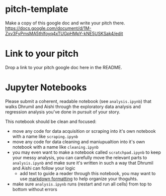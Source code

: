 # pitch-template

Make a copy of this google doc and write your pitch there. 
https://docs.google.com/document/d/1M-Zxv3FyPmsMA5thlfoyq4xTUGpHMpY-kNE5USKSak4/edit

# Link to your pitch
Drop a link to your pitch google doc here in the README.


# Jupyter Notebooks
Please submit a coherent, readable notebook (see `analysis.ipynb`) that walks Dhrumil and Aishi through the exploratory data analysis and regression analysis you've done in pursuit of your story.

This notebook should be clean and focused:

- move any code for data acquisition or scraping into it's own notebook with a name like `scraping.ipynb`
- move any code for data cleaning and maniupualtion into it's own notebook with a name like `cleaning.ipynb`
- you may even want to make a notebook called `scratchpad.ipynb` to keep your messy analysis, you can carefully move the relevant parts to `analysis.ipynb` and make sure it's written in such a way that Dhrumil and Aishi can follow your logic
    - add text to guide a reader through this notebook, you may want to use [markdown formatting](https://www.markdownguide.org/cheat-sheet/) to help organize your thoguhts.
- make sure `analysis.ipynb` runs (restart and run all cells) from top to bottom without errors
